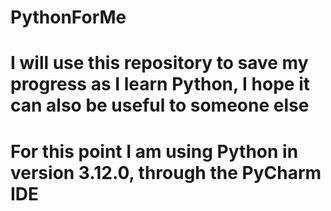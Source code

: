 # PythonForMe
# I will use this repository to save my progress as I learn Python, I hope it can also be useful to someone else
# For this point I am using Python in version 3.12.0, through the PyCharm IDE
